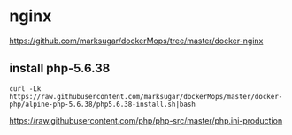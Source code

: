 # nginx
https://github.com/marksugar/dockerMops/tree/master/docker-nginx

## install php-5.6.38
```
curl -Lk https://raw.githubusercontent.com/marksugar/dockerMops/master/docker-php/alpine-php-5.6.38/php5.6.38-install.sh|bash
```

https://raw.githubusercontent.com/php/php-src/master/php.ini-production

